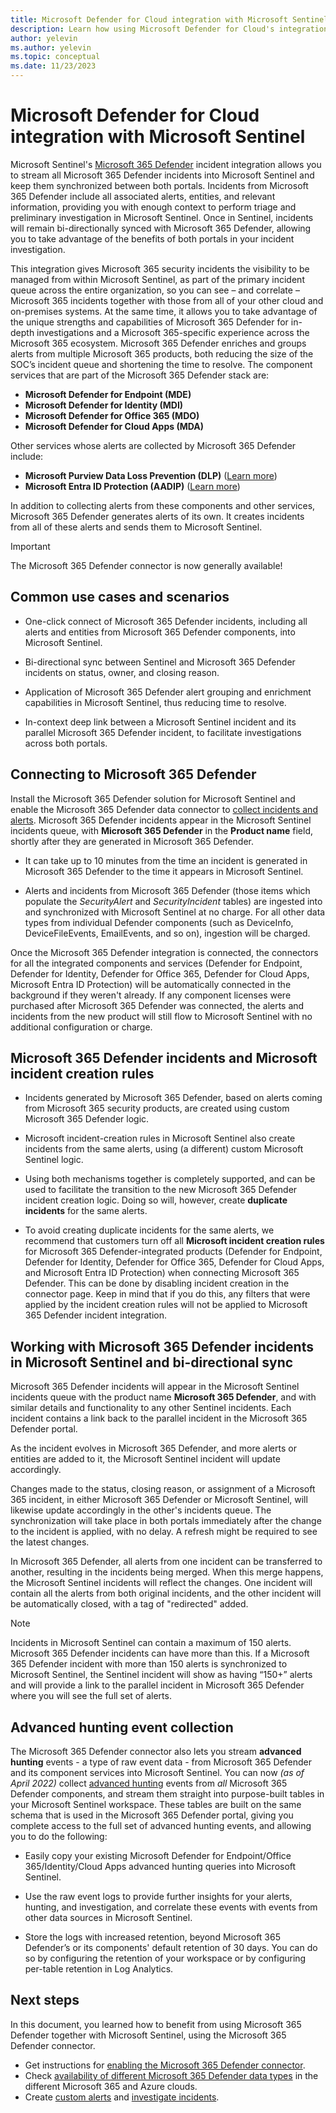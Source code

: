 ```yaml
---
title: Microsoft Defender for Cloud integration with Microsoft Sentinel
description: Learn how using Microsoft Defender for Cloud's integration with Microsoft 365 Defender lets you ingest Microsoft Defender for Cloud alerts and incidents through Microsoft 365 Defender's incident integration channel. This lets you add Defender for Cloud incidents to your Microsoft Sentinel universal incidents queue while seamlessly applying  Defender for Cloud's strengths to help investigate all your cloud workload security incidents.
author: yelevin
ms.author: yelevin
ms.topic: conceptual
ms.date: 11/23/2023
---
```


# Microsoft Defender for Cloud integration with Microsoft Sentinel

Microsoft Sentinel's [Microsoft 365 Defender](/microsoft-365/security/mtp/microsoft-threat-protection) incident integration allows you to stream all Microsoft 365 Defender incidents into Microsoft Sentinel and keep them synchronized between both portals. Incidents from Microsoft 365 Defender include all associated alerts, entities, and relevant information, providing you with enough context to perform triage and preliminary investigation in Microsoft Sentinel. Once in Sentinel, incidents will remain bi-directionally synced with Microsoft 365 Defender, allowing you to take advantage of the benefits of both portals in your incident investigation.

This integration gives Microsoft 365 security incidents the visibility to be managed from within Microsoft Sentinel, as part of the primary incident queue across the entire organization, so you can see – and correlate – Microsoft 365 incidents together with those from all of your other cloud and on-premises systems. At the same time, it allows you to take advantage of the unique strengths and capabilities of Microsoft 365 Defender for in-depth investigations and a Microsoft 365-specific experience across the Microsoft 365 ecosystem. Microsoft 365 Defender enriches and groups alerts from multiple Microsoft 365 products, both reducing the size of the SOC’s incident queue and shortening the time to resolve. The component services that are part of the Microsoft 365 Defender stack are:

- **Microsoft Defender for Endpoint (MDE)**
- **Microsoft Defender for Identity (MDI)**
- **Microsoft Defender for Office 365 (MDO)**
- **Microsoft Defender for Cloud Apps (MDA)**

Other services whose alerts are collected by Microsoft 365 Defender include:

- **Microsoft Purview Data Loss Prevention (DLP)** ([Learn more](/microsoft-365/security/defender/investigate-dlp))
- **Microsoft Entra ID Protection (AADIP)** ([Learn more](/defender-cloud-apps/aadip-integration))

In addition to collecting alerts from these components and other services, Microsoft 365 Defender generates alerts of its own. It creates incidents from all of these alerts and sends them to Microsoft Sentinel.

> [!IMPORTANT]
> The Microsoft 365 Defender connector is now generally available!

## Common use cases and scenarios

- One-click connect of Microsoft 365 Defender incidents, including all alerts and entities from Microsoft 365 Defender components, into Microsoft Sentinel.

- Bi-directional sync between Sentinel and Microsoft 365 Defender incidents on status, owner, and closing reason.

- Application of Microsoft 365 Defender alert grouping and enrichment capabilities in Microsoft Sentinel, thus reducing time to resolve.

- In-context deep link between a Microsoft Sentinel incident and its parallel Microsoft 365 Defender incident, to facilitate investigations across both portals.

## Connecting to Microsoft 365 Defender

Install the Microsoft 365 Defender solution for Microsoft Sentinel and enable the Microsoft 365 Defender data connector to [collect incidents and alerts](connect-microsoft-365-defender.md). Microsoft 365 Defender incidents appear in the Microsoft Sentinel incidents queue, with **Microsoft 365 Defender** in the **Product name** field, shortly after they are generated in Microsoft 365 Defender.

- It can take up to 10 minutes from the time an incident is generated in Microsoft 365 Defender to the time it appears in Microsoft Sentinel.

- Alerts and incidents from Microsoft 365 Defender (those items which populate the *SecurityAlert* and *SecurityIncident* tables) are ingested into and synchronized with Microsoft Sentinel at no charge. For all other data types from individual Defender components (such as DeviceInfo, DeviceFileEvents, EmailEvents, and so on), ingestion will be charged.

Once the Microsoft 365 Defender integration is connected, the connectors for all the integrated components and services (Defender for Endpoint, Defender for Identity, Defender for Office 365, Defender for Cloud Apps, Microsoft Entra ID Protection) will be automatically connected in the background if they weren't already. If any component licenses were purchased after Microsoft 365 Defender was connected, the alerts and incidents from the new product will still flow to Microsoft Sentinel with no additional configuration or charge.

## Microsoft 365 Defender incidents and Microsoft incident creation rules

- Incidents generated by Microsoft 365 Defender, based on alerts coming from Microsoft 365 security products, are created using custom Microsoft 365 Defender logic.

- Microsoft incident-creation rules in Microsoft Sentinel also create incidents from the same alerts, using (a different) custom Microsoft Sentinel logic.

- Using both mechanisms together is completely supported, and can be used to facilitate the transition to the new Microsoft 365 Defender incident creation logic. Doing so will, however, create **duplicate incidents** for the same alerts.

- To avoid creating duplicate incidents for the same alerts, we recommend that customers turn off all **Microsoft incident creation rules** for Microsoft 365 Defender-integrated products (Defender for Endpoint, Defender for Identity, Defender for Office 365, Defender for Cloud Apps, and Microsoft Entra ID Protection) when connecting Microsoft 365 Defender. This can be done by disabling incident creation in the connector page. Keep in mind that if you do this, any filters that were applied by the incident creation rules will not be applied to Microsoft 365 Defender incident integration.

## Working with Microsoft 365 Defender incidents in Microsoft Sentinel and bi-directional sync

Microsoft 365 Defender incidents will appear in the Microsoft Sentinel incidents queue with the product name **Microsoft 365 Defender**, and with similar details and functionality to any other Sentinel incidents. Each incident contains a link back to the parallel incident in the Microsoft 365 Defender portal.

As the incident evolves in Microsoft 365 Defender, and more alerts or entities are added to it, the Microsoft Sentinel incident will update accordingly.

Changes made to the status, closing reason, or assignment of a Microsoft 365 incident, in either Microsoft 365 Defender or Microsoft Sentinel, will likewise update accordingly in the other's incidents queue. The synchronization will take place in both portals immediately after the change to the incident is applied, with no delay. A refresh might be required to see the latest changes.

In Microsoft 365 Defender, all alerts from one incident can be transferred to another, resulting in the incidents being merged. When this merge happens, the Microsoft Sentinel incidents will reflect the changes. One incident will contain all the alerts from both original incidents, and the other incident will be automatically closed, with a tag of "redirected" added.

> [!NOTE]
> Incidents in Microsoft Sentinel can contain a maximum of 150 alerts. Microsoft 365 Defender incidents can have more than this. If a Microsoft 365 Defender incident with more than 150 alerts is synchronized to Microsoft Sentinel, the Sentinel incident will show as having “150+” alerts and will provide a link to the parallel incident in Microsoft 365 Defender where you will see the full set of alerts.

## Advanced hunting event collection

The Microsoft 365 Defender connector also lets you stream **advanced hunting** events - a type of raw event data - from Microsoft 365 Defender and its component services into Microsoft Sentinel. You can now *(as of April 2022)* collect [advanced hunting](/microsoft-365/security/defender/advanced-hunting-overview) events from *all* Microsoft 365 Defender components, and stream them straight into purpose-built tables in your Microsoft Sentinel workspace. These tables are built on the same schema that is used in the Microsoft 365 Defender portal, giving you complete access to the full set of advanced hunting events, and allowing you to do the following:

- Easily copy your existing Microsoft Defender for Endpoint/Office 365/Identity/Cloud Apps advanced hunting queries into Microsoft Sentinel.

- Use the raw event logs to provide further insights for your alerts, hunting, and investigation, and correlate these events with events from other data sources in Microsoft Sentinel.

- Store the logs with increased retention, beyond Microsoft 365 Defender’s or its components' default retention of 30 days. You can do so by configuring the retention of your workspace or by configuring per-table retention in Log Analytics.

## Next steps

In this document, you learned how to benefit from using Microsoft 365 Defender together with Microsoft Sentinel, using the Microsoft 365 Defender connector.

- Get instructions for [enabling the Microsoft 365 Defender connector](connect-microsoft-365-defender.md).
- Check [availability of different Microsoft 365 Defender data types](microsoft-365-defender-cloud-support.md) in the different Microsoft 365 and Azure clouds.
- Create [custom alerts](detect-threats-custom.md) and [investigate incidents](investigate-incidents.md).

